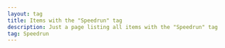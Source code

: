 ```yaml
---
layout: tag
title: Items with the "Speedrun" tag
description: Just a page listing all items with the "Speedrun" tag
tag: Speedrun
---
```

